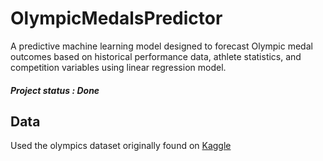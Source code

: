 # OlympicMedalsPredictor
A predictive machine learning model designed to forecast Olympic medal outcomes based on historical performance data, athlete statistics, and competition variables using linear regression model.

##### Project status : Done

## Data
Used the olympics dataset originally found on [Kaggle](https://www.kaggle.com/datasets/heesoo37/120-years-of-olympic-history-athletes-and-results)

